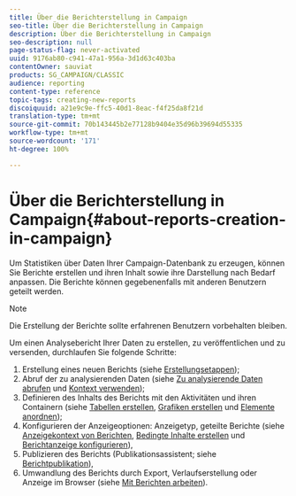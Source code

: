 ```yaml
---
title: Über die Berichterstellung in Campaign
seo-title: Über die Berichterstellung in Campaign
description: Über die Berichterstellung in Campaign
seo-description: null
page-status-flag: never-activated
uuid: 9176ab80-c941-47a1-956a-3d1d63c403ba
contentOwner: sauviat
products: SG_CAMPAIGN/CLASSIC
audience: reporting
content-type: reference
topic-tags: creating-new-reports
discoiquuid: a21e9c9e-ffc5-40d1-8eac-f4f25da8f21d
translation-type: tm+mt
source-git-commit: 70b143445b2e77128b9404e35d96b39694d55335
workflow-type: tm+mt
source-wordcount: '171'
ht-degree: 100%

---
```



# Über die Berichterstellung in Campaign{#about-reports-creation-in-campaign}

Um Statistiken über Daten Ihrer Campaign-Datenbank zu erzeugen, können Sie Berichte erstellen und ihren Inhalt sowie ihre Darstellung nach Bedarf anpassen. Die Berichte können gegebenenfalls mit anderen Benutzern geteilt werden.

>[!NOTE]
>
>Die Erstellung der Berichte sollte erfahrenen Benutzern vorbehalten bleiben.

Um einen Analysebericht Ihrer Daten zu erstellen, zu veröffentlichen und zu versenden, durchlaufen Sie folgende Schritte:

1. Erstellung eines neuen Berichts (siehe [Erstellungsetappen](../../reporting/using/creating-a-new-report.md));
1. Abruf der zu analysierenden Daten (siehe [Zu analysierende Daten abrufen](../../reporting/using/collecting-data-to-analyze.md) und [Kontext verwenden](../../reporting/using/using-the-context.md));
1. Definieren des Inhalts des Berichts mit den Aktivitäten und ihren Containern (siehe [Tabellen erstellen](../../reporting/using/creating-a-table.md), [Grafiken erstellen](../../reporting/using/creating-a-chart.md) und [Elemente anordnen](../../reporting/using/element-layout.md));
1. Konfigurieren der Anzeigeoptionen: Anzeigetyp, geteilte Berichte (siehe [Anzeigekontext von Berichten](../../reporting/using/configuring-access-to-the-report.md#report-display-context), [Bedingte Inhalte erstellen](../../reporting/using/defining-a-conditional-content.md) und [Berichtanzeige konfigurieren](../../reporting/using/configuring-access-to-the-report.md)),
1. Publizieren des Berichts (Publikationsassistent; siehe [Berichtpublikation](../../reporting/using/configuring-access-to-the-report.md#publishing-the-report)),
1. Umwandlung des Berichts durch Export, Verlaufserstellung oder Anzeige im Browser (siehe [Mit Berichten arbeiten](../../reporting/using/actions-on-reports.md)).

